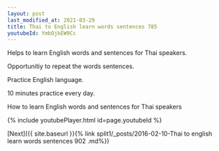 ```yaml
---
layout: post
last_modified_at: 2021-03-29
title: Thai to English learn words sentences 785 
youtubeId: YmbOjkEW9Cc
---
```

 
 
Helps to learn English words and sentences for Thai speakers.

Opportunitiy to repeat the words sentences. 

Practice English language. 
 
10 minutes practice every day. 
 
How to learn English words and sentences for Thai speakers 
 
{% include youtubePlayer.html id=page.youtubeId %}
 
 
[Next]({{ site.baseurl }}{% link  split1/_posts/2016-02-10-Thai to english learn words sentences 902 .md%})
 

